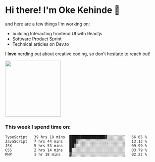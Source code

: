# Hi there! I'm Oke Kehinde :cowboy_hat_face:

and here are a few things I'm working on:

- building Interacting frontend UI with Reactjs
- Software Product Sprint
- Technical articles on Dev.to

I **love** nerding out about creative coding, so don't hesitate to reach out!


<img height="180em" src="https://github-readme-stats.vercel.app/api?username=okeken&show_icons=true&hide_border=true&&count_private=true&include_all_commits=true" />

### This week I spend time on:

<!--START_SECTION:waka-->
```text
TypeScript   39 hrs 18 mins  ████████████████▓░░░░░░░░   66.65 % 
JavaScript   7 hrs 44 mins   ███▒░░░░░░░░░░░░░░░░░░░░░   13.13 % 
JSX          5 hrs 53 mins   ██▒░░░░░░░░░░░░░░░░░░░░░░   09.99 % 
CSS          2 hrs 14 mins   █░░░░░░░░░░░░░░░░░░░░░░░░   03.79 % 
PHP          1 hr 18 mins    ▓░░░░░░░░░░░░░░░░░░░░░░░░   02.22 % 
```
<!--END_SECTION:waka-->
